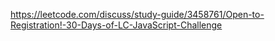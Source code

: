 https://leetcode.com/discuss/study-guide/3458761/Open-to-Registration!-30-Days-of-LC-JavaScript-Challenge
